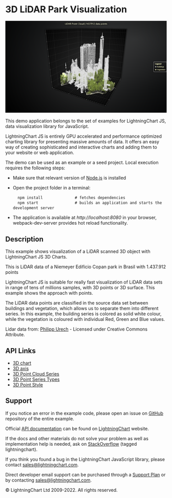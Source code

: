 # 3D LiDAR Park Visualization

![3D LiDAR Park Visualization](NiemeyerCopan-darkGold.png)

This demo application belongs to the set of examples for LightningChart JS, data visualization library for JavaScript.

LightningChart JS is entirely GPU accelerated and performance optimized charting library for presenting massive amounts of data. It offers an easy way of creating sophisticated and interactive charts and adding them to your website or web application.

The demo can be used as an example or a seed project. Local execution requires the following steps:

-   Make sure that relevant version of [Node.js](https://nodejs.org/en/download/) is installed
-   Open the project folder in a terminal:

          npm install              # fetches dependencies
          npm start                # builds an application and starts the development server

-   The application is available at _http://localhost:8080_ in your browser, webpack-dev-server provides hot reload functionality.


## Description

This example shows visualization of a LiDAR scanned 3D object with LightningChart JS 3D Charts.

This is LiDAR data of a Niemeyer Edifício Copan park in Brasil with 1.437.912 points

LightningChart JS is suitable for really fast visualization of LiDAR data sets in range of tens of millions samples, with 3D points or 3D surface. This example shows the approach with points.

The LiDAR data points are classified in the source data set between buildings and vegetation, which allows us to separate them into different series. In this example, the building series is colored as solid white colour, while the vegetation is coloured with individual Red, Green and Blue values.

Lidar data from: [Philipp Urech](https://sketchfab.com/3d-models/parque-copan-ddfa8cf8aafa4d619e429d9e653ffe81) - Licensed under Creative Commons Attribute.


## API Links

* [3D chart]
* [3D axis]
* [3D Point Cloud Series]
* [3D Point Series Types]
* [3D Point Style]


## Support

If you notice an error in the example code, please open an issue on [GitHub][0] repository of the entire example.

Official [API documentation][1] can be found on [LightningChart][2] website.

If the docs and other materials do not solve your problem as well as implementation help is needed, ask on [StackOverflow][3] (tagged lightningchart).

If you think you found a bug in the LightningChart JavaScript library, please contact sales@lightningchart.com.

Direct developer email support can be purchased through a [Support Plan][4] or by contacting sales@lightningchart.com.

[0]: https://github.com/Arction/
[1]: https://lightningchart.com/lightningchart-js-api-documentation/
[2]: https://lightningchart.com
[3]: https://stackoverflow.com/questions/tagged/lightningchart
[4]: https://lightningchart.com/support-services/

© LightningChart Ltd 2009-2022. All rights reserved.


[3D chart]: https://lightningchart.com/js-charts/api-documentation/v5.2.0/classes/Chart3D.html
[3D axis]: https://lightningchart.com/js-charts/api-documentation/v5.2.0/classes/Axis3D.html
[3D Point Cloud Series]: https://lightningchart.com/js-charts/api-documentation/v5.2.0/classes/PointCloudSeries3D.html
[3D Point Series Types]: https://lightningchart.com/js-charts/api-documentation/v5.2.0/variables/PointSeriesTypes3D-1.html
[3D Point Style]: https://lightningchart.com/js-charts/api-documentation/v5.2.0/variables/PointStyle3D.html

